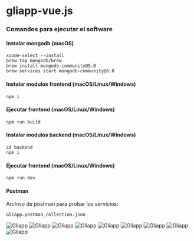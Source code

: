 # gliapp-vue.js

### Comandos para ejecutar el software

#### Instalar mongodb (macOS)
```
xcode-select --install
brew tap mongodb/brew
brew install mongodb-community@5.0
brew services start mongodb-community@5.0
```

#### Instalar modulos frontend (macOS/Linux/Windows)
```
npm i
```
#### Ejecutar frontend (macOS/Linux/Windows)
```
npm run build
```

#### Instalar modulos backend (macOS/Linux/Windows)
```
cd backend
npm i
```
#### Ejecutar frontend (macOS/Linux/Windows)
```
npm run dev
```

#### Postman
Archivo de postman para probar los servicios:
```
Gliapp.postman_collection.json
```

![Gliapp](https://raw.githubusercontent.com/Rubeenvz/Gliapp-Vue.js/main/img/img(0).png)
![Gliapp](https://raw.githubusercontent.com/Rubeenvz/Gliapp-Vue.js/main/img/img(1).png)
![Gliapp](https://raw.githubusercontent.com/Rubeenvz/Gliapp-Vue.js/main/img/img(2).png)
![Gliapp](https://raw.githubusercontent.com/Rubeenvz/Gliapp-Vue.js/main/img/img(3).png)
![Gliapp](https://raw.githubusercontent.com/Rubeenvz/Gliapp-Vue.js/main/img/img(4).png)
![Gliapp](https://raw.githubusercontent.com/Rubeenvz/Gliapp-Vue.js/main/img/IMG_RES(0).png)
![Gliapp](https://raw.githubusercontent.com/Rubeenvz/Gliapp-Vue.js/main/img/IMG_RES(1).png)
![Gliapp](https://raw.githubusercontent.com/Rubeenvz/Gliapp-Vue.js/main/img/IMG_RES(2).png)
![Gliapp](https://raw.githubusercontent.com/Rubeenvz/Gliapp-Vue.js/main/img/IMG_RES(3).png)